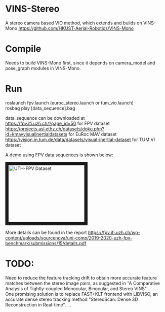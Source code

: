 # VINS-Stereo
A stereo camera based VIO method, which extends and builds on VINS-Mono https://github.com/HKUST-Aerial-Robotics/VINS-Mono

# Compile 
Needs to build VINS-Mono first, since it depends on camera_model and pose_graph modules in VINS-Mono. 

# Run

roslaunch fpv.launch (euroc_stereo.launch or tum_vio.launch)    
rosbag play [data_sequence].bag   

data_sequence can be downloaded at   
https://fpv.ifi.uzh.ch/?page_id=50 for FPV dataset    
https://projects.asl.ethz.ch/datasets/doku.php?id=kmavvisualinertialdatasets for EuRoc MAV dataset   
https://vision.in.tum.de/data/datasets/visual-inertial-dataset for TUM VI dataset   

A demo using FPV data sequences is shown below:      

<a href="https://youtu.be/puo5BCzSXnQ" target="_blank"><img src="https://i.ytimg.com/vi/puo5BCzSXnQ/maxresdefault.jpg"
alt="UTH-FPV Dataset" width="240" height="180" border="10" /></a>


More details can be found in the report https://fpv.ifi.uzh.ch/wp-content/uploads/sourcenova/uni-comp/2019-2020-uzh-fpv-benchmark/submissions/15/details.pdf

# TODO:
Need to reduce the feature tracking drift to obtain more accurate feature matches between the stereo image pairs, as suggested in "A Comparative Analysis of Tightly-coupled Monocular, Binocular, and Stereo VINS".    
One promising solution is to replace FAST+KLT frontend with LIBVISO, an accurate dense stereo tracking method "StereoScan: Dense 3D Reconstruction in Real-time". 
... 

